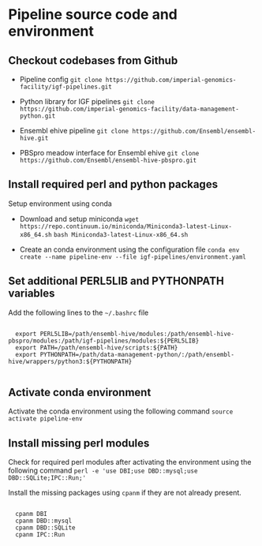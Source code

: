 # Pipeline source code and environment

## Checkout codebases from Github

* Pipeline config
  `git clone https://github.com/imperial-genomics-facility/igf-pipelines.git`

* Python library for IGF pipelines
  `git clone https://github.com/imperial-genomics-facility/data-management-python.git`

* Ensembl ehive pipeline
  `git clone https://github.com/Ensembl/ensembl-hive.git`

* PBSpro meadow interface for Ensembl ehive
  `git clone https://github.com/Ensembl/ensembl-hive-pbspro.git`

## Install required perl and python packages
Setup environment using conda

* Download and setup miniconda
  `wget https://repo.continuum.io/miniconda/Miniconda3-latest-Linux-x86_64.sh`
  `bash Miniconda3-latest-Linux-x86_64.sh`

* Create an conda environment using the configuration file
  `conda env create --name pipeline-env --file igf-pipelines/environment.yaml`


## Set additional PERL5LIB and PYTHONPATH variables
Add the following lines to the `~/.bashrc` file
<pre><code>
  export PERL5LIB=/path/ensembl-hive/modules:/path/ensembl-hive-pbspro/modules:/path/igf-pipelines/modules:${PERL5LIB}
  export PATH=/path/ensembl-hive/scripts:${PATH}
  export PYTHONPATH=/path/data-management-python/:/path/ensembl-hive/wrappers/python3:${PYTHONPATH}

</code></pre>

## Activate conda environment
Activate the conda environment using the following command
  `source activate pipeline-env`

## Install missing perl modules
Check for required perl modules after activating the environment using the following command
  `perl -e 'use DBI;use DBD::mysql;use DBD::SQLite;IPC::Run;'`

Install the missing packages using `cpanm` if they are not already present.
<pre><code>
  cpanm DBI
  cpanm DBD::mysql
  cpanm DBD::SQLite
  cpanm IPC::Run
</code></pre>
